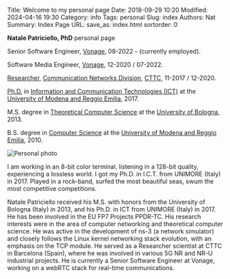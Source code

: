 Title: Welcome to my personal page
Date: 2018-09-29 10:20
Modified: 2024-04-16 19:30
Category: info
Tags: personal
Slug: index
Authors: Nat
Summary: Index Page
URL:
save_as: index.html
sortorder: 0

**Natale Patriciello, PhD** personal page

Senior Software Engineer, [Vonage](https://www.vonage.com/about-us/), 08-2022 - (currently employed).

Software Media Engineer, [Vonage](https://www.vonage.com/about-us/), 12-2020 / 07-2022.

[Researcher](https://web.archive.org/web/20200202162732/http://www.cttc.es/people/npatriciello/),
[Communication Networks Division](https://web.archive.org/web/20200221012554/http://networks.cttc.es/mobile-networks/),
[CTTC](http://www.cttc.es/), 11-2017 / 12-2020.

[Ph.D.](https://web.archive.org/web/20230927183355/https://web.ing.unimo.it/wiki/index.php/Natale_Patriciello) in
[Information and Communication Technologies (ICT)](http://www.ict.unimore.it/)
at the [University of Modena and Reggio Emilia](http://www.international.unimore.it/), 2017.

M.S. degree in [Theoretical Computer Science](http://www.cse.unibo.it/en) at
the [University of Bologna](https://www.unibo.it/en), 2013.

B.S. degree in [Computer
Science](http://www.fim.unimore.it/site/en/home/teaching/computer-science-courses.html)
at the [University of Modena and Reggio Emilia](http://www.international.unimore.it/), 2010.

<img alt="Personal photo" src="{static}/images/nat_n.jpg" class="align-center"  style="display: block; margin-left: auto; margin-right: auto">

I am working in an 8-bit color terminal, listening in a 128-bit quality,
experiencing a lossless world. I got my Ph.D. in I.C.T. from UNIMORE (Italy) in
2017. Played in a rock-band, surfed the most beautiful seas, swum the most
competitive competitions.

Natale Patriciello received his M.S. with honors from the University of Bologna
(Italy) in 2013, and his Ph.D. in ICT from UNIMORE (Italy) in 2017. He has been
involved in the EU FP7 Projects PPDR-TC. His research interests were in the area
of computer networking and theoretical computer science. He was active in the
development of ns-3 (a network simulator) and closely follows the Linux kernel
networking stack evolution, with an emphasis on the TCP module. He served as a
Researcher scientist at CTTC in Barcelona (Spain), where he was involved in
various 5G NR and NR-U industrial projects. He is currently a Senior Software
Engineer at Vonage, working on a webRTC stack for real-time communications.
